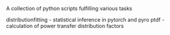 A collection of python scripts fulfilling various tasks

distributionfitting - statistical inference in pytorch and pyro
ptdf - calculation of power transfer distribution factors

